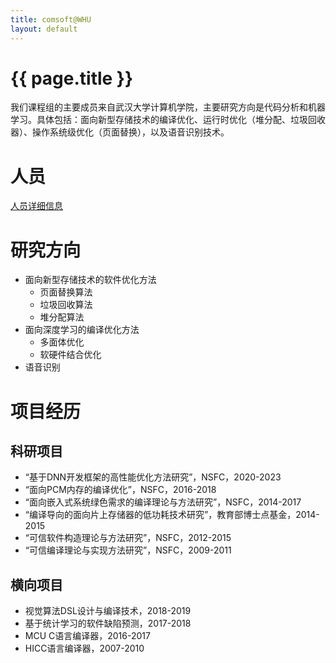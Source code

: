```yaml
---
title: comsoft@WHU
layout: default
---
```


# {{ page.title }}

我们课程组的主要成员来自武汉大学计算机学院，主要研究方向是代码分析和机器学习。具体包括：面向新型存储技术的编译优化、运行时优化（堆分配、垃圾回收器）、操作系统级优化（页面替换），以及语音识别技术。

# 人员
<a href="people">人员详细信息<a>

# 研究方向
- 面向新型存储技术的软件优化方法
  - 页面替换算法
  - 垃圾回收算法
  - 堆分配算法
- 面向深度学习的编译优化方法
  - 多面体优化
  - 软硬件结合优化
- 语音识别

# 项目经历
## 科研项目
- “基于DNN开发框架的高性能优化方法研究”，NSFC，2020-2023
- “面向PCM内存的编译优化”，NSFC，2016-2018
- “面向嵌入式系统绿色需求的编译理论与方法研究”，NSFC，2014-2017
- “编译导向的面向片上存储器的低功耗技术研究”，教育部博士点基金，2014-2015 
- “可信软件构造理论与方法研究”，NSFC，2012-2015
- “可信编译理论与实现方法研究”，NSFC，2009-2011

## 横向项目
- 视觉算法DSL设计与编译技术，2018-2019
- 基于统计学习的软件缺陷预测，2017-2018
- MCU C语言编译器，2016-2017
- HICC语言编译器，2007-2010